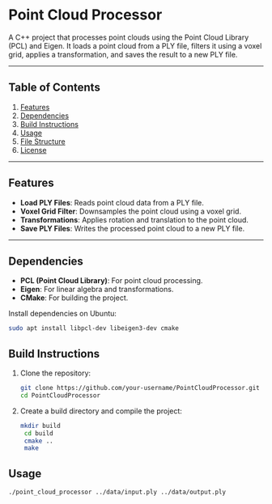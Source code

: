 # Point Cloud Processor

A C++ project that processes point clouds using the Point Cloud Library (PCL) and Eigen. It loads a point cloud from a PLY file, filters it using a voxel grid, applies a transformation, and saves the result to a new PLY file.

---

## Table of Contents
1. [Features](#features)
2. [Dependencies](#dependencies)
3. [Build Instructions](#build-instructions)
4. [Usage](#usage)
5. [File Structure](#file-structure)
6. [License](#license)

---

## Features
- **Load PLY Files**: Reads point cloud data from a PLY file.
- **Voxel Grid Filter**: Downsamples the point cloud using a voxel grid.
- **Transformations**: Applies rotation and translation to the point cloud.
- **Save PLY Files**: Writes the processed point cloud to a new PLY file.

---

## Dependencies
- **PCL (Point Cloud Library)**: For point cloud processing.
- **Eigen**: For linear algebra and transformations.
- **CMake**: For building the project.

Install dependencies on Ubuntu:
```bash
sudo apt install libpcl-dev libeigen3-dev cmake
```

## Build Instructions

1. Clone the repository:
   ```bash
   git clone https://github.com/your-username/PointCloudProcessor.git
   cd PointCloudProcessor
   ```
2. Create a build directory and compile the project:
   ```bash
   mkdir build
    cd build
    cmake ..
    make
   ```
## Usage
   ```bash
   ./point_cloud_processor ../data/input.ply ../data/output.ply
   ```

